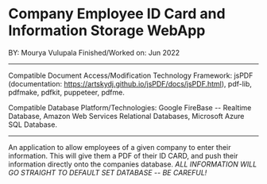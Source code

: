 # Company Employee ID Card and Information Storage WebApp
BY: Mourya Vulupala
Finished/Worked on: Jun 2022

--------------------------------------------------------------------------------

Compatible Document Access/Modification Technology Framework:  jsPDF (documentation: https://artskydj.github.io/jsPDF/docs/jsPDF.html), pdf-lib, pdfmake, pdfkit, puppeteer, pdfme.

Compatible Database Platform/Technologies: Google FireBase -- Realtime Database, Amazon Web Services Relational Databases, Microsoft Azure SQL Database.

---------------------------------------------------------------------------------

An application to allow employees of a given company to enter their information. This will give them a PDF of their ID CARD, and push their information directly onto the companies database.
*ALL INFORMATION WILL GO STRAIGHT TO DEFAULT SET DATABASE -- BE CAREFUL!*
